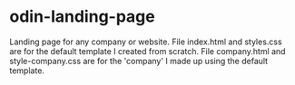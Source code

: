 # odin-landing-page

Landing page for any company or website.
File index.html and styles.css are for the default template I created from scratch.
File company.html and style-company.css are for the 'company' I made up using the default template.